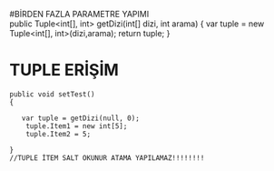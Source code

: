 #BİRDEN FAZLA PARAMETRE YAPIMI   
    public Tuple<int[], int> getDizi(int[] dizi, int arama)
    {
        var tuple = new Tuple<int[], int>(dizi,arama);
        return tuple;
    }
    
# TUPLE ERİŞİM
    public void setTest()
    {
    
       var tuple = getDizi(null, 0);
        tuple.Item1 = new int[5];
        tuple.Item2 = 5;
        
    }
    //TUPLE İTEM SALT OKUNUR ATAMA YAPILAMAZ!!!!!!!!
